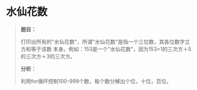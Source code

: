 # 水仙花数

> **题目：**
>
> 打印出所有的"水仙花数"，所谓"水仙花数"是指一个三位数，其各位数字立方和等于该数 本身。例如：153是一个"水仙花数"，因为153=1的三次方＋5的三次方＋3的三次方。
>
> **分析：**
>
> 利用for循环控制100-999个数，每个数分解出个位，十位，百位。

